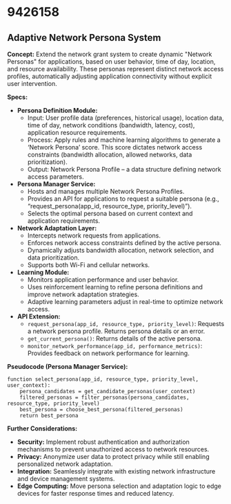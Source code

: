 # 9426158

## Adaptive Network Persona System

**Concept:** Extend the network grant system to create dynamic "Network Personas" for applications, based on user behavior, time of day, location, and resource availability. These personas represent distinct network access profiles, automatically adjusting application connectivity without explicit user intervention.

**Specs:**

*   **Persona Definition Module:**
    *   Input: User profile data (preferences, historical usage), location data, time of day, network conditions (bandwidth, latency, cost), application resource requirements.
    *   Process: Apply rules and machine learning algorithms to generate a ‘Network Persona’ score. This score dictates network access constraints (bandwidth allocation, allowed networks, data prioritization).
    *   Output: Network Persona Profile – a data structure defining network access parameters.
*   **Persona Manager Service:**
    *   Hosts and manages multiple Network Persona Profiles.
    *   Provides an API for applications to request a suitable persona (e.g., “request_persona(app_id, resource_type, priority_level)”).
    *   Selects the optimal persona based on current context and application requirements.
*   **Network Adaptation Layer:**
    *   Intercepts network requests from applications.
    *   Enforces network access constraints defined by the active persona.
    *   Dynamically adjusts bandwidth allocation, network selection, and data prioritization.
    *   Supports both Wi-Fi and cellular networks.
*   **Learning Module:**
    *   Monitors application performance and user behavior.
    *   Uses reinforcement learning to refine persona definitions and improve network adaptation strategies.
    *   Adaptive learning parameters adjust in real-time to optimize network access.
*   **API Extension:**
    *   `request_persona(app_id, resource_type, priority_level)`: Requests a network persona profile. Returns persona details or an error.
    *   `get_current_persona()`: Returns details of the active persona.
    *    `monitor_network_performance(app_id, performance_metrics)`:  Provides feedback on network performance for learning.

**Pseudocode (Persona Manager Service):**

```
function select_persona(app_id, resource_type, priority_level, user_context):
    persona_candidates = get_candidate_personas(user_context)
    filtered_personas = filter_personas(persona_candidates, resource_type, priority_level)
    best_persona = choose_best_persona(filtered_personas)
    return best_persona
```

**Further Considerations:**

*   **Security:** Implement robust authentication and authorization mechanisms to prevent unauthorized access to network resources.
*   **Privacy:** Anonymize user data to protect privacy while still enabling personalized network adaptation.
*   **Integration:** Seamlessly integrate with existing network infrastructure and device management systems.
*    **Edge Computing:** Move persona selection and adaptation logic to edge devices for faster response times and reduced latency.